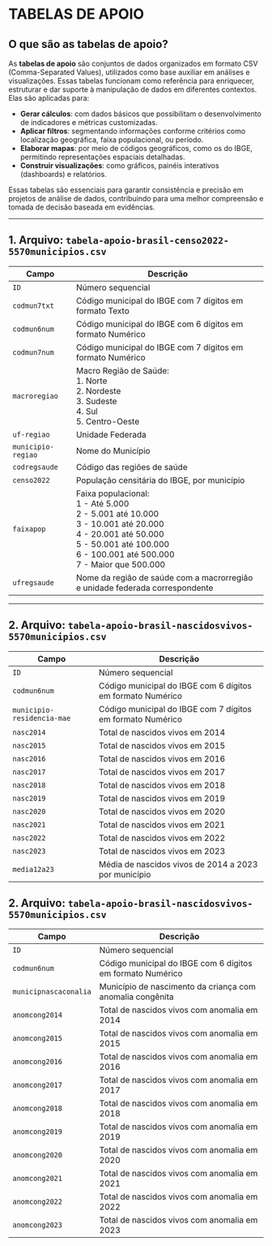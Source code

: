 # TABELAS DE APOIO

## O que são as tabelas de apoio?

As **tabelas de apoio** são conjuntos de dados organizados em formato CSV (Comma-Separated Values), utilizados como base auxiliar em análises e visualizações. Essas tabelas funcionam como referência para enriquecer, estruturar e dar suporte à manipulação de dados em diferentes contextos. Elas são aplicadas para:

- **Gerar cálculos**: com dados básicos que possibilitam o desenvolvimento de indicadores e métricas customizadas.
- **Aplicar filtros**: segmentando informações conforme critérios como localização geográfica, faixa populacional, ou período.
- **Elaborar mapas**: por meio de códigos geográficos, como os do IBGE, permitindo representações espaciais detalhadas.
- **Construir visualizações**: como gráficos, painéis interativos (dashboards) e relatórios.

Essas tabelas são essenciais para garantir consistência e precisão em projetos de análise de dados, contribuindo para uma melhor compreensão e tomada de decisão baseada em evidências.

---

## 1. Arquivo: `tabela-apoio-brasil-censo2022-5570municipios.csv`

| **Campo**             | **Descrição** |
|------------------------|---------------|
| `ID`                  | Número sequencial |
| `codmun7txt`          | Código municipal do IBGE com 7 dígitos em formato Texto |
| `codmun6num`          | Código municipal do IBGE com 6 dígitos em formato Numérico |
| `codmun7num`          | Código municipal do IBGE com 7 dígitos em formato Numérico |
| `macroregiao`         | Macro Região de Saúde: <br>1. Norte <br>2. Nordeste <br>3. Sudeste <br>4. Sul <br>5. Centro-Oeste |
| `uf-regiao`           | Unidade Federada |
| `municipio-regiao`    | Nome do Município |
| `codregsaude`         | Código das regiões de saúde |
| `censo2022`           | População censitária do IBGE, por município |
| `faixapop`            | Faixa populacional: <br>1 - Até 5.000 <br>2 - 5.001 até 10.000 <br>3 - 10.001 até 20.000 <br>4 - 20.001 até 50.000 <br>5 - 50.001 até 100.000 <br>6 - 100.001 até 500.000 <br>7 - Maior que 500.000 |
| `ufregsaude`          | Nome da região de saúde com a macrorregião e unidade federada correspondente |

---

## 2. Arquivo: `tabela-apoio-brasil-nascidosvivos-5570municipios.csv`

| **Campo**                   | **Descrição** |
|-----------------------------|---------------|
| `ID`                        | Número sequencial |
| `codmun6num`                | Código municipal do IBGE com 6 dígitos em formato Numérico |
| `municipio-residencia-mae`  | Código municipal do IBGE com 7 dígitos em formato Numérico |
| `nasc2014`                  | Total de nascidos vivos em 2014 |
| `nasc2015`                  | Total de nascidos vivos em 2015 |
| `nasc2016`                  | Total de nascidos vivos em 2016 |
| `nasc2017`                  | Total de nascidos vivos em 2017 |
| `nasc2018`                  | Total de nascidos vivos em 2018 |
| `nasc2019`                  | Total de nascidos vivos em 2019 |
| `nasc2020`                  | Total de nascidos vivos em 2020 |
| `nasc2021`                  | Total de nascidos vivos em 2021 |
| `nasc2022`                  | Total de nascidos vivos em 2022 |
| `nasc2023`                  | Total de nascidos vivos em 2023 |
| `media12a23`                | Média de nascidos vivos de 2014 a 2023 por município |

## 2. Arquivo: `tabela-apoio-brasil-nascidosvivos-5570municipios.csv`

| **Campo**                   | **Descrição** |
|-----------------------------|---------------|
| `ID`                        | Número sequencial |
| `codmun6num`                | Código municipal do IBGE com 6 dígitos em formato Numérico |
| `municipnascaconalia`       | Município de nascimento da criança com anomalia congênita  |
| `anomcong2014`                  | Total de nascidos vivos com anomalia em 2014 |
| `anomcong2015`                  | Total de nascidos vivos com anomalia em 2015 |
| `anomcong2016`                  | Total de nascidos vivos com anomalia em 2016 |
| `anomcong2017`                  | Total de nascidos vivos com anomalia em 2017 |
| `anomcong2018`                  | Total de nascidos vivos com anomalia em 2018 |
| `anomcong2019`                  | Total de nascidos vivos com anomalia em 2019 |
| `anomcong2020`                  | Total de nascidos vivos com anomalia em 2020 |
| `anomcong2021`                  | Total de nascidos vivos com anomalia em 2021 |
| `anomcong2022`                  | Total de nascidos vivos com anomalia em 2022 |
| `anomcong2023`                  | Total de nascidos vivos com anomalia em 2023 |

